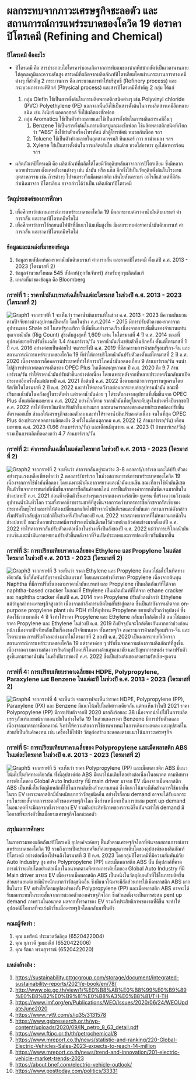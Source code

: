 # ผลกระทบจากภาวะเศรษฐกิจชะลอตัว และสถานการณ์การแพร่ระบาดของโควิด 19 ต่อราคาปิโตรเคมี (Refining and Chemical)

### ปิโตรเคมี คืออะไร
- ปิโตรเคมี คือ สารประกอบไฮโดรคาร์บอนเกิดจากการทับถมของซากพืชซากสัตว์เป็นเวลานานภายใต้อุณหภูมิและความดันสูง สารเคมีที่ผลิตจากผลิตภัณฑ์ปิโตรเลียมโดยผ่านกระบวนการทางเคมีต่างๆ ที่สำคัญ
2 กระบวนการ คือ กระบวนการทำให้บริสุทธิ์ (Refinery process) และกระบวนการทางฟิสิกส์ (Physical process) และสารปิโตรเคมีที่สำคัญ 2 กลุ่ม ได้แก่
   1. กลุ่ม Olefin ใช้เป็นสารตั้งต้นในการผลิตพลาสติกชนิดต่างๆ เช่น Polyvinyl chloride (PVC) Polyethylene (PE) นอกจากนั้นยังใช้เป็นสารตั้งต้นในการผลิตสารเคมีอีกหลายชนิด เช่น ลิเนียร์ แอลกอฮอล์ ซึ่งใช้ผลิตผงซักฟอก
   2. กลุ่ม Aromatics ใช้เป็นตัวทำละลายและใช้เป็นสารตั้งต้นในการผลิตสารเคมีอื่นๆ
      1. Benzene ใช้เป็นสารตั้งต้นในการผลิตสบู่และผงซักฟอก ใช้ผลิตพลาสติกชนิดที่เรียกว่า “ABS” ซึ่งใช้ทำตัวเครื่องโทรทัศน์ ตัวตู้โทรทัศน์ หมวกกันน็อก ฯลฯ
      2. Toluene ใช้เป็นตัวทำละลายในอุตสาหกรรมสี ทินเนอร์ กาว ยาฆ่าแมลง ฯลฯ
      3. Xylene ใช้เป็นสารตั้งต้นในการผลิตเส้นใย เส้นด้าย ขวดใส่อาหาร ถุงใส่อาหารร้อน ฯลฯ
  
- ผลิตภัณฑ์ปิโตรเคมี คือ ผลิตภัณฑ์ที่ผลิตได้โดยมีวัตถุดิบหลักมาจากการปิโตรเลียม ซึ่งมีหลากหลายประเภท ตั้งแต่พลังงานต่างๆ เช่น น้ำมัน หรือ แก๊ส อีกทั้งใช้เป็นวัตถุดิบตั้งต้นในโรงงานอุตสาหกรรม เช่น ก๊าซต่างๆ ไปจนกระทั่งเม็ดพลาสติก เส้นใยสังเคราะห์ อะไรก็แล้วแต่ที่มีต้นกำเนิดมาจาก ปิโตรเลียม อาจกล่าวได้ว่าเป็น ผลิตภัณฑ์ปิโตรเคมี

### วัตถุประสงค์ของการศึกษา
1. เพื่อศึกษาว่าสถานการณ์การแพร่ระบาดของโควิด 19 มีผลกระทบต่อราคาน้ำมันดิบเบรนท์ ค่าการกลั่น และราคาปิโตรเคมีหรื่อไม่
2. เพื่อศึกษาว่าการใช้รถยนต์ไฟฟ้าที่มีแนวโน้มเพิ่มสูงขึ้น มีผลกระทบต่อราคาน้ำมันดิบเบรนท์ ค่าการกลั่น และราคาปิโตรเคมีหรือไม่

### ข้อมูลและแหล่งที่มาของข้อมูล
1. ข้อมูลรายสัปดาห์ของราคาน้ำมันดิบเบรนท์ ค่าการกลั่น และราคาปิโตรเคมี ตั้งแต่ปี ค.ศ. 2013 - 2023 (ไตรมาสที่ 2)
2. ข้อมูลจำนวนทั้งหมด 545 สัปดาห์(ทุกวันจันทร์) สำหรับทุกๆผลิตภัณฑ์
3. แหล่งที่มาของข้อมูล คือ Bloomberg


### กราฟที่ 1 : ราคาน้ำมันเบรนท์เฉลี่ยในแต่ละไตรมาส ในช่วงปี ค.ศ. 2013 - 2023 (ไตรมาสที่ 2)
![Graph1](https://github.com/JiawYupa/miniproject-DADS5001/assets/126368266/95bdb5f2-fff0-47b8-931a-e08d6e52b0d3)
จากกราฟที่ 1 จะเห็นว่า ราคาน้ำมันเบรนท์ในช่วง ค.ศ. 2013 - 2023 มีความผันผวนตามปัจจัยทางด้านอุปทานเป็นหลัก โดยในช่วง ค.ศ.2014 - 2015 มีการปรับตัวลงของราคาจากอุปทานของ Shale oil ในสหรัฐอเมริกา ที่เพิ่มขึ้นอย่างรวดเร็ว เนื่องจากการเพิ่มขึ้นของจำนวนแท่นขุดเจาะน้ำมัน (Rig Count) สู่ระดับสูงสุดที่ 1,609 แท่น ในไตรมาสที่ 4 ปี ค.ศ. 2014 ขณะที่อุปสงค์ขยายตัวปรับขึ้นเฉลี่ย 1.4 ล้านบาร์เรล/วัน ราคาน้ำมันเริ่มขยับตัวขึ้นอีกครั้ง ตั้งแต่ไตรมาสที่ 1 ปี ค.ศ. 2016 อย่างค่อยเป็นค่อยไป จนกระทั่งปี ค.ศ. 2019 ที่มีสงครามการค้าสหรัฐอเมริกา-จีน และสถานการณ์การแพร่ระบาดของโควิด 19 ที่ทำให้การบริโภคน้ำมันปรับตัวลงตั้งแต่ไตรมาสที่ 2 ปี ค.ศ. 2020 เนื่องจากการล็อคดาวน์ประเทศที่ทำให้การบริโภคน้ำมันลดลงเกือบ 9 ล้านบาร์เรล/วัน จนนำไปสู่การประกาศลดการผลิตของ OPEC Plus ในเดือนพฤษภาคม ปี ค.ศ. 2020 ถึง 9.7 ล้านบาร์เรล/วัน ทำให้ราคาน้ำมันปรับตัวขึ้นอย่างต่อเนื่อง โดยเฉพาะหลังจากที่หลายประเทศเริ่มกลับมาเปิดประเทศอีกครั้งตั้งแต่ปลายปี ค.ศ. 2021 ถึงต้นปี ค.ศ. 2022 ซึ่งตามมาด้วยการรุกรานยูเครนโดยรัสเซียในไตรมาสที่ 2 ปี ค.ศ. 2022 และทำให้ตลาดกังวลต่อผลกระทบต่ออุปทานน้ำมัน ขณะที่ปริมาณน้ำมันในคลังอยู่ในระดับต่ำ แต่ราคาน้ำมันค่อย ๆ ไต่ระดับลงจากอุปทานที่เพิ่มขึ้นจาก OPEC Plus ตั้งแต่เดือนเมษายน ค.ศ. 2022 อย่างไรก็ตาม ราคาน้ำมันที่อยู่ในระดับสูงในช่วงครึ่งปีแรกขอปี ค.ศ. 2022 ทำให้อัตราเงินเฟ้อปรับตัวขึ้นอย่างมาก และธนาคารกลางของหลายประเทศต้องปรับขึ้นอัตราดอกเบี้ย ส่งผลให้เศรษฐกิจชะลอตัวลง และทำให้ราคาน้ำมันปรับลงต่อเนื่อง จนในที่สุด OPEC Plus ต้องประกาศลดการผลิตลงถึง 3 ครั้งในเดือนตุลาคม ค.ศ. 2022 (2 ล้านบาร์เรล/วัน) เดือนเมษายน ค.ศ. 2023 (1.66 ล้านบาร์เรล/วัน) และเดือนมิถุนายน ค.ศ. 2023 (1 ล้านบาร์เรล/วัน) รวมเป็นการผลิตที่ลดลงกว่า 4.7 ล้านบาร์เรล/วัน
  


### กราฟที่ 2: ค่าการกลั่นเฉลี่ยในแต่ละไตรมาส ในช่วงปี ค.ศ. 2013 - 2023 (ไตรมาสที่ 2)
![Graph2](https://github.com/JiawYupa/miniproject-DADS5001/assets/126368266/d3e0a323-5be9-4aa3-ac16-861ae6ef9c22)
จากกราฟที่ 2 จะเห็นว่า ค่าการกลั่นอยู่ระหว่าง 3-8 ดอลลาร์/บาร์เรล และได้ปรับตัวลงอย่างรุนแรงเหลือเพียงต่ำกว่า 2 ดอลลาร์/บาร์เรล ในช่วงสถานการณ์การแพร่ระบาดของโควิด 19 เนื่องจากการใช้น้ำมันที่ลดลง โดยเฉพาะน้ำมันอากาศยานและน้ำมันเบนซิน ขณะที่การใช้น้ำมันดีเซลฟื้นตัวขึ้นจากการขนส่งที่เพิ่มขึ้นจากการซื้อสินค้าออนไลน์ การฟื้นตัวของค่าการกลั่นชัดเจนมากขึ้นในช่วงปลายปี ค.ศ. 2021 ก่อนที่จะดีดตัวขึ้นอย่างรุนแรงจากสงครามรัสเซีย-ยูเครน ที่สร้างความกังวลต่ออุปทานน้ำมันทั่วโลก รวมทั้งราคาก๊าซธรรมชาติที่สูงขึ้นจากการคว่ำบาตรการซื้อก๊าซจากรัสเซียของประเทศในยุโรป และทำให้ต้องเปลี่ยนมาผลิตไฟฟ้าจากน้ำมันดีเซลและน้ำมันเตา สถานการณ์ดังกล่าวเริ่มปรับตัวกลับสู่ภาวะปกติในช่วงครึ่งปีหลังของปี ค.ศ. 2022 จากสภาพอากาศที่ไม่หนาวมากนักในช่วงปลายปี ขณะที่หลายประเทศมีการสำรองน้ำมันดีเซลไว้ล่วงหน้าแล้วค่อนข้างมากตั้งแต่ปี ค.ศ. 2022 ทำให้ค่าการกลั่นปรับตัวลงต่อเนื่องในช่วงครึ่งปีหลังของปี ค.ศ. 2022 แม้ว่าการบริโภคน้ำมันเบนซินและน้ำมันอากาศยานปรับตัวขึ้นหลังจากที่จีนเปิดประเทศและการท่องเที่ยวเริ่มมีมากขึ้น



### กราฟที่ 3: การเปรียบเทียบราคาเฉลี่ยของ Ethylene และ Propylene ในแต่ละไตรมาส ในช่วงปี ค.ศ. 2013 - 2023 (ไตรมาสที่ 2)
![Graph3](https://github.com/JiawYupa/miniproject-DADS5001/assets/126368266/bf3b9e71-f7f2-424b-a45b-fa422606bb5c)
จากกราฟที่ 3 จะเห็นว่า ราคา Ethylene และ Propylene มีแนวโน้มไปในทิศทางเดียวกัน ซึ่งก็สัมพันธ์กับราคาน้ำมันเบรนท์ โดยเฉพาะอย่างยิ่งราคา Propylene เนื่องจากต้นทุน Naphtha ที่มีการปรับขึ้นลงตามราคาน้ำมันเบรนท์ และ Propylene เป็นผลิตภัณฑ์ที่ได้จาก naphtha-based cracker ในขณะที่ Ethylene เป็นผลิตภัณฑ์ที่ได้จาก ethane cracker และ naphtha cracker        ตั้งแต่ปี ค.ศ. 2014 ราคา Propylene ปรับตัวลงต่ำกว่า Ethylene แม้ว่ามูลค่าทางเศรษฐกิจสูงกว่า เนื่องจากกำลังการผลิตใหม่ที่เข้าสู่ตลาด ซึ่งเป็นกำลังการผลิตจาก on-purpose propylene plant เช่น PDH ทำให้อุปทาน Propylene ขยายตัวเร็วกว่าอุปสงค์ ซึ่งต้องใช้เวลามากถึง 4 ปี จึงทำให้ราคา Propylene และ Ethylene กลับมาใกล้เคียงได้ แนวโน้มของราคา Propylene และ Ethylene ในช่วงปี ค.ศ. 2019 ถึงปัจจุบันจะใกล้เคียงกันมากกว่าช่วงก่อนหน้า เนื่องจากปัจจัยหลักเป็นเรื่องของปัจจัยมหภาค ทั้งเศรษฐกิจ สงครามการค้าสหรัฐอเมริกา-จีน และโรคระบาด การปรับตัวลงอย่างมากในไตรมาสที่ 2 ของปี ค.ศ. 2020 เป็นผลกระทบที่เกิดจากสถานการณ์การแพร่ระบาดของโควิด 19 แต่ราคาค่อย ๆ ปรับขึ้นจากความต้องการผลิตภัณฑ์ที่สูงขึ้น เนื่องจากความความต้องการสินค้าอุปโภคบริโภคทางด้านสุขอนามัย และปัญหาการขนส่ง ราคาปรับตัวสูงขึ้นตามราคาน้ำมัน ในครึ่งปีแรกของปี ค.ศ. 2022 ซึ่งเป็นช่วงต้นของสงครามรัสเซีย-ยูเครน 



### กราฟที่ 4: การเปรียบเทียบราคาเฉลี่ยของ HDPE, Polypropylene, Paraxylene และ Benzene ในแต่ละปี ในช่วงปี ค.ศ. 2013 - 2023 (ไตรมาสที่ 2)
![Graph4](https://github.com/JiawYupa/miniproject-DADS5001/assets/126368266/04e2bef0-57a7-42c3-ac75-dfaeda93cd03)
จากกราฟที่ 4 จะเห็นว่า จากกราฟจะเห็นว่าราคา HDPE, Polypropylene (PP), Paraxylene (PX) และ Benzene มีแนวโน้มไปในทิศทางเดียวกัน  แต่จะเห็นว่าในปี 2021 ราคา Polypropylene (PP) มีการปรับตัวจากปี 2020 มากถึงร้อยละ 38 เนื่องจากนำไปใช้ในการผลิตบรรจุภัณฑ์และหน้ากากอนามัยในช่วงโควิด 19 ในส่วนของราคา Benzene มีการปรับตัวลดลง เนื่องจากมาตรการล็อคดาวน์ จึงทำให้ความต้องการใช้ยานพาหนะในการเดินทางลดลง และอุปสงค์ในส่วนที่เป็นสินค้าคงทน เช่น เครื่องใช้ไฟฟ้า วัสดุก่อสร้าง ชะลอลงตามแนวโน้มภาวะเศรษฐกิจ 



### กราฟที่ 5: การเปรียบเทียบราคาเฉลี่ยของ Polypropylene และเม็ดพลาสติก ABS ในแต่ละไตรมาส ในช่วงปี ค.ศ. 2013 - 2023 (ไตรมาสที่ 2)
![Graph5](https://github.com/JiawYupa/miniproject-DADS5001/assets/126368266/74038897-7c69-43b5-83c1-4d11201c3515)
จากกราฟที่ 5 จะเห็นว่า ราคา Polypropylene (PP)  และเม็ดพลาสติก  ABS มีแนวโน้มไปในทิศทางเดียวกัน ทั้งนี้อุปสงค์ต่อ ABS มีแนวโน้มเติบโตอย่างต่อเนื่องในอนาคต ตามทิศทางการเติบโตของ Global Auto Industry ที่มี main driver มาจาก EV เนื่องจากเม็ดพลาสติก ABS เป็นหนึ่งในวัตถุดิบหลักที่ใช้ในการผลิตชิ้นส่วนยานยนต์ ซึ่งมีแนวโน้มจะมีสัดส่วนการใช้มากขึ้นในรถ EV เพราะพลาสติกมีน้ำหนักเบากว่าวัสดุชนิดอื่น อย่างไรก็ตาม demand อาจจะได้รับผลกระทบในระยะสั้นจากการชะลอตัวของเศรษฐกิจโลก ซึ่งส่วนหนึ่งจะเป็นการสะสม pent up demand ในอนาคตที่จะมีผลจากทั้งราคาของ  EV รวมถึงประสิทธิภาพของรถจะดีขึ้นอันจะทำให้  demand มีโอกาสที่จะเร่งตัวขึ้นเมื่อยามเศรษฐกิจโลกชะลอตัว

### สรุปผลการศึกษา: 
ในภาพรวมของผลิตภัณฑ์ปิโตรเคมี อุปสงค์จะค่อยๆ ฟื้นตัวตามเศรษฐกิจโลกที่พ้นจากสถานการณ์การแพร่ระบาดของโควิด 19 รวมถึงการเปิดประเทศจีนที่ค่อยๆหนุนการเติบโตของอุปสงค์ของผลิตภัณฑ์ปิโตรเคมี
อย่างต่อเนื่องไปจนถึงไตรมาสที่ 3 ปี ค.ศ. 2023 โดยกลุ่มปิโตรเคมีที่มีความสัมพันธ์กับ Auto Industry สูง อย่าง Polypropylene (PP) และเม็ดพลาสติก ABS นั้น มีอุปสงค์ที่คาดการณ์ว่าจะเติบโตอย่างต่อเนื่องในอนาคตตามทิศทางการเติบโตของ Global Auto Industry ที่มี Main driver มาจาก EV เนื่องจากเม็ดพลาสติก ABS เป็นหนึ่งในวัตถุดิบหลักที่ใช้ในการผลิตชิ้นส่วนยานยนต์และมีน้ำหนักเบากว่าวัสดุชนิดอื่น ซึ่งมีแนวโน้มจะมีสัดส่วนการใช้เม็ดพลาสติก ABS มากขึ้นในรถ EV อย่างไรก็ตามอุปสงค์ของทั้ง Polypropylene (PP) และเม็ดพลาสติก ABS อาจจะได้รับผลกระทบในระยะสั้นจากการชะลอตัวของเศรษฐกิจโลก ซึ่งส่วนหนึ่งจะเป็นการสะสม pent up demand ภาพรวมในอนาคต ผลจากทั้งราคาของ EV รวมถึงประสิทธิภาพของรถที่ดีขึ้น จะทำให้อุปสงค์มีโอกาสที่จะเร่งตัวขึ้นเมื่อเศรษฐกิจโลกกลับมาฟื้นตัว


### คณะผู้จัดทำ :
1. คุณ นพรัตน์ ประมวลวัลลิกุล  (6520422004)
2. คุณ ยุภาวดี จูมมะณีย์       (6520422006)
3. คุณ รัตนา พรมสุวรรณ์      (6520422020)


### แหล่งอ้างอิง : 
1. https://sustainability.pttgcgroup.com/storage/document/integrated-sustainability-reports/2021/e-book/en/78/
2. http://www.oie.go.th/view/1/%E0%B8%AB%E0%B8%99%E0%B9%89%E0%B8%B2%E0%B9%81%E0%B8%A3%E0%B8%81/TH-TH
3. https://www.imf.org/en/Publications/WEO/Issues/2020/06/24/WEOUpdateJune2020
4. https://www.ryt9.com/s/iq35/3131578
5. https://www.gsbresearch.or.th/wp-content/uploads/2020/09/IN_petro_8_63_detail.pdf
6. https://www.ftipc.or.th/th/petrochemical/8
7. https://www.mreport.co.th/news/statistic-and-ranking/220-Global-Electric-Vehicles-Sales-2023-expects-to-reach-14-million
8. https://www.mreport.co.th/news/trend-and-innovation/201-electric-vehicle-market-trends-2023
9. https://about.bnef.com/electric-vehicle-outlook/
10. https://www.posttoday.com/politics/33331



